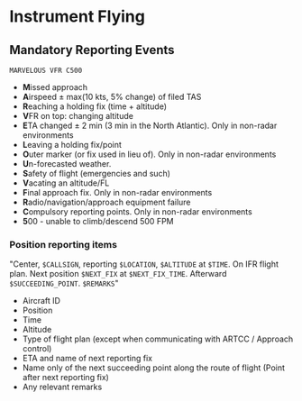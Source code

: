 # Instrument Flying

## Mandatory Reporting Events

`MARVELOUS VFR C500`

- **M**issed approach
- **A**irspeed ± max(10 kts, 5% change) of filed TAS
- **R**eaching a holding fix (time + altitude)
- **V**FR on top: changing altitude
- **E**TA changed ± 2 min (3 min in the North Atlantic). Only in non-radar environments
- **L**eaving a holding fix/point
- **O**uter marker (or fix used in lieu of). Only in non-radar environments
- **U**n-forecasted weather.
- **S**afety of flight (emergencies and such)
- **V**acating an altitude/FL
- **F**inal approach fix. Only in non-radar environments
- **R**adio/navigation/approach equipment failure
- **C**ompulsory reporting points. Only in non-radar environments
- **5**00 - unable to climb/descend 500 FPM

### Position reporting items

"Center, `$CALLSIGN`, reporting `$LOCATION`, `$ALTITUDE` at `$TIME`. On IFR flight plan. Next position `$NEXT_FIX` at `$NEXT_FIX_TIME`. Afterward `$SUCCEEDING_POINT`. `$REMARKS`"

- Aircraft ID
- Position
- Time
- Altitude
- Type of flight plan (except when communicating with ARTCC / Approach control)
- ETA and name of next reporting fix
- Name only of the next succeeding point along the route of flight (Point after next reporting fix)
- Any relevant remarks
